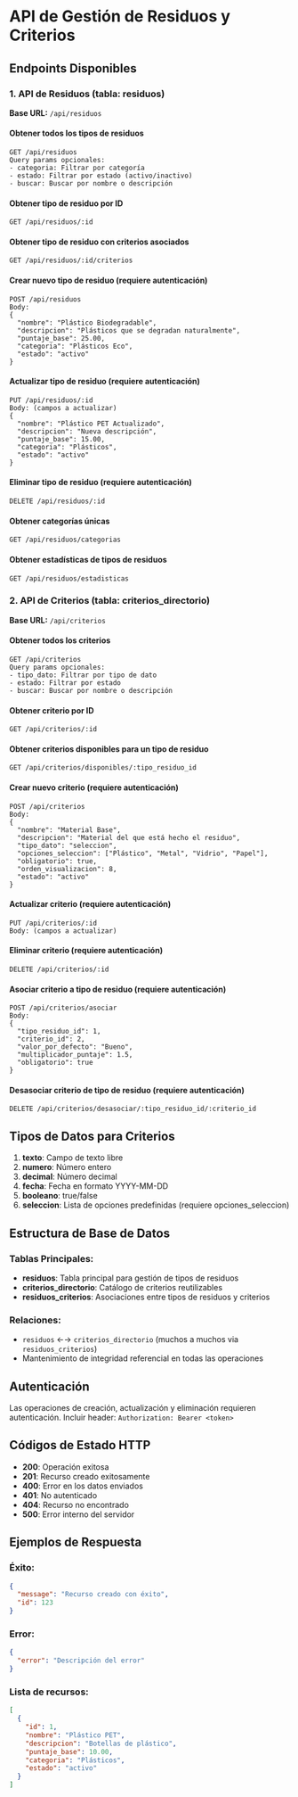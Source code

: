 # API de Gestión de Residuos y Criterios

## Endpoints Disponibles

### 1. API de Residuos (tabla: residuos)
**Base URL:** `/api/residuos`

#### Obtener todos los tipos de residuos
```
GET /api/residuos
Query params opcionales:
- categoria: Filtrar por categoría
- estado: Filtrar por estado (activo/inactivo)
- buscar: Buscar por nombre o descripción
```

#### Obtener tipo de residuo por ID
```
GET /api/residuos/:id
```

#### Obtener tipo de residuo con criterios asociados
```
GET /api/residuos/:id/criterios
```

#### Crear nuevo tipo de residuo (requiere autenticación)
```
POST /api/residuos
Body:
{
  "nombre": "Plástico Biodegradable",
  "descripcion": "Plásticos que se degradan naturalmente",
  "puntaje_base": 25.00,
  "categoria": "Plásticos Eco",
  "estado": "activo"
}
```

#### Actualizar tipo de residuo (requiere autenticación)
```
PUT /api/residuos/:id
Body: (campos a actualizar)
{
  "nombre": "Plástico PET Actualizado",
  "descripcion": "Nueva descripción",
  "puntaje_base": 15.00,
  "categoria": "Plásticos",
  "estado": "activo"
}
```

#### Eliminar tipo de residuo (requiere autenticación)
```
DELETE /api/residuos/:id
```

#### Obtener categorías únicas
```
GET /api/residuos/categorias
```

#### Obtener estadísticas de tipos de residuos
```
GET /api/residuos/estadisticas
```

### 2. API de Criterios (tabla: criterios_directorio)
**Base URL:** `/api/criterios`

#### Obtener todos los criterios
```
GET /api/criterios
Query params opcionales:
- tipo_dato: Filtrar por tipo de dato
- estado: Filtrar por estado
- buscar: Buscar por nombre o descripción
```

#### Obtener criterio por ID
```
GET /api/criterios/:id
```

#### Obtener criterios disponibles para un tipo de residuo
```
GET /api/criterios/disponibles/:tipo_residuo_id
```

#### Crear nuevo criterio (requiere autenticación)
```
POST /api/criterios
Body:
{
  "nombre": "Material Base",
  "descripcion": "Material del que está hecho el residuo",
  "tipo_dato": "seleccion",
  "opciones_seleccion": ["Plástico", "Metal", "Vidrio", "Papel"],
  "obligatorio": true,
  "orden_visualizacion": 8,
  "estado": "activo"
}
```

#### Actualizar criterio (requiere autenticación)
```
PUT /api/criterios/:id
Body: (campos a actualizar)
```

#### Eliminar criterio (requiere autenticación)
```
DELETE /api/criterios/:id
```

#### Asociar criterio a tipo de residuo (requiere autenticación)
```
POST /api/criterios/asociar
Body:
{
  "tipo_residuo_id": 1,
  "criterio_id": 2,
  "valor_por_defecto": "Bueno",
  "multiplicador_puntaje": 1.5,
  "obligatorio": true
}
```

#### Desasociar criterio de tipo de residuo (requiere autenticación)
```
DELETE /api/criterios/desasociar/:tipo_residuo_id/:criterio_id
```

## Tipos de Datos para Criterios

1. **texto**: Campo de texto libre
2. **numero**: Número entero
3. **decimal**: Número decimal
4. **fecha**: Fecha en formato YYYY-MM-DD
5. **booleano**: true/false
6. **seleccion**: Lista de opciones predefinidas (requiere opciones_seleccion)

## Estructura de Base de Datos

### Tablas Principales:
- **residuos**: Tabla principal para gestión de tipos de residuos
- **criterios_directorio**: Catálogo de criterios reutilizables
- **residuos_criterios**: Asociaciones entre tipos de residuos y criterios

### Relaciones:
- `residuos` ←→ `criterios_directorio` (muchos a muchos via `residuos_criterios`)
- Mantenimiento de integridad referencial en todas las operaciones

## Autenticación

Las operaciones de creación, actualización y eliminación requieren autenticación.
Incluir header: `Authorization: Bearer <token>`

## Códigos de Estado HTTP

- **200**: Operación exitosa
- **201**: Recurso creado exitosamente
- **400**: Error en los datos enviados
- **401**: No autenticado
- **404**: Recurso no encontrado
- **500**: Error interno del servidor

## Ejemplos de Respuesta

### Éxito:
```json
{
  "message": "Recurso creado con éxito",
  "id": 123
}
```

### Error:
```json
{
  "error": "Descripción del error"
}
```

### Lista de recursos:
```json
[
  {
    "id": 1,
    "nombre": "Plástico PET",
    "descripcion": "Botellas de plástico",
    "puntaje_base": 10.00,
    "categoria": "Plásticos",
    "estado": "activo"
  }
]
```
